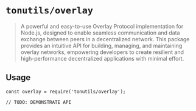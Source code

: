 # `tonutils/overlay`

> A powerful and easy-to-use Overlay Protocol implementation for Node.js, designed to enable seamless communication and
> data exchange between peers in a decentralized network. This package provides an intuitive API for building, managing,
> and maintaining overlay networks, empowering developers to create resilient and high-performance decentralized
> applications with minimal effort.

## Usage

```
const overlay = require('tonutils/overlay');

// TODO: DEMONSTRATE API
```
